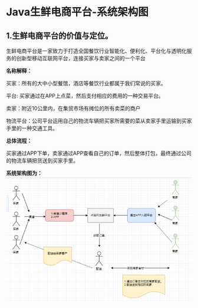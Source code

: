 # Java生鲜电商平台-系统架构图

## 1.生鲜电商平台的价值与定位。

 

生鲜电商平台是一家致力于打造全国餐饮行业智能化、便利化、平台化与透明化服务的创新型移动互联网平台，连接买家与卖家之间的一个平台

**名称解释：**

买家：所有的大中小型餐馆，酒店等餐饮行业都属于我们常说的买家。

平台: 买家通过在APP上点菜，然后支付相应的费用的一种交易平台。

卖家：附近10公里内，在集贸市场有摊位的所有卖菜的商户

物流平台：公司平台运用自己的物流车辆把买家所需要的菜从卖家手里运输到买家手里的一种交通工具。


**总体流程：**

买家通过APP下单，卖家通过APP查看自己的订单，然后整体打包，最终通过公司的物流车辆把货送到买家手里。

              
**系统架构图为：**
![](/static/image/641237-20190701125614898-1383121993.png)


